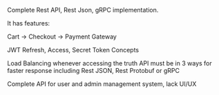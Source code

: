 Complete Rest API, Rest Json, gRPC implementation.

It has features:

Cart -> Checkout -> Payment Gateway

JWT Refresh, Access, Secret Token Concepts

Load Balancing whenever accessing the truth API must be in 3 ways for faster response including Rest JSON, Rest Protobuf or gRPC

Complete API for user and admin management system, lack UI/UX 



